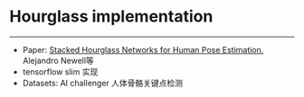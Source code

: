 # Hourglass implementation
---------------
- Paper: [Stacked Hourglass Networks for Human Pose Estimation.](https://arxiv.org/pdf/1603.06937.pdf) Alejandro Newell等
- tensorflow slim 实现
- Datasets: AI challenger 人体骨骼关键点检测